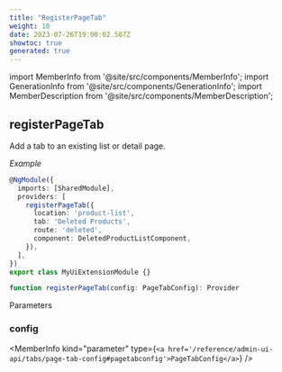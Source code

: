 ```yaml
---
title: "RegisterPageTab"
weight: 10
date: 2023-07-26T19:00:02.587Z
showtoc: true
generated: true
---
```

<!-- This file was generated from the Vendure source. Do not modify. Instead, re-run the "docs:build" script -->
import MemberInfo from '@site/src/components/MemberInfo';
import GenerationInfo from '@site/src/components/GenerationInfo';
import MemberDescription from '@site/src/components/MemberDescription';


## registerPageTab

<GenerationInfo sourceFile="packages/admin-ui/src/lib/core/src/providers/page/page.service.ts" sourceLine="78" packageName="@vendure/admin-ui" />

Add a tab to an existing list or detail page.

*Example*

```ts
@NgModule({
  imports: [SharedModule],
  providers: [
    registerPageTab({
      location: 'product-list',
      tab: 'Deleted Products',
      route: 'deleted',
      component: DeletedProductListComponent,
    }),
  ],
})
export class MyUiExtensionModule {}
```

```ts title="Signature"
function registerPageTab(config: PageTabConfig): Provider
```
Parameters

### config

<MemberInfo kind="parameter" type={`<a href='/reference/admin-ui-api/tabs/page-tab-config#pagetabconfig'>PageTabConfig</a>`} />

